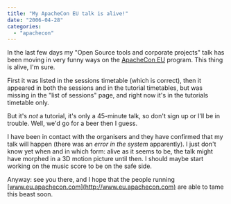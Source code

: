 ```yaml
---
title: "My ApacheCon EU talk is alive!"
date: "2006-04-28"
categories: 
  - "apachecon"
---
```


In the last few days my "Open Source tools and corporate projects" talk has been moving in very funny ways on the [ApacheCon EU](http://www.eu.apachecon.com) program. This thing is alive, I'm sure.

First it was listed in the sessions timetable (which is correct), then it appeared in both the sessions and in the tutorial timetables, but was missing in the "list of sessions" page, and right now it's in the tutorials timetable only.

But it's _not_ a tutorial, it's only a 45-minute talk, so don't sign up or I'll be in trouble. Well, we'd go for a beer then I guess.

I have been in contact with the organisers and they have confirmed that my talk will happen (there was an _error in the system_ apparently). I just don't know yet when and in which form: alive as it seems to be, the talk might have morphed in a 3D motion picture until then. I should maybe start working on the music score to be on the safe side.

Anyway: see you there, and I hope that the people running [www.eu.apachecon.com](http://www.eu.apachecon.com) are able to tame this beast soon.
